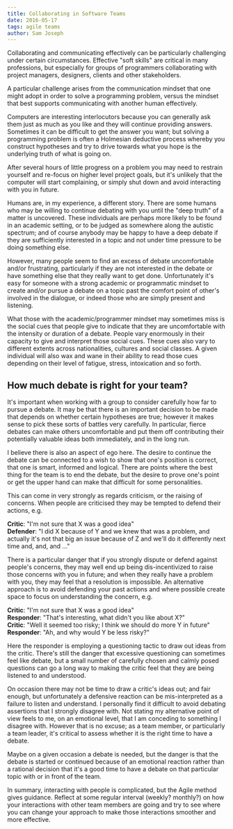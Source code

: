 ```yaml
---
title: Collaborating in Software Teams
date: 2016-05-17
tags: agile teams
author: Sam Joseph
---
```


Collaborating and communicating effectively can be particularly challenging under certain circumstances.  Effective "soft skills" are critical in many professions, but especially for groups of programmers collaborating with project managers, designers, clients and other stakeholders.

A particular challenge arises from the communication mindset that one might adopt in order to solve a programming problem, versus the mindset that best supports communicating with another human effectively.

Computers are interesting interlocutors because you can generally ask them just as much as you like and they will continue providing answers.  Sometimes it can be difficult to get the answer you want; but solving a programming problem is often a Holmesian deductive process whereby you construct hypotheses and try to drive towards what you hope is the underlying truth of what is going on.

After several hours of little progress on a problem you may need to restrain yourself and re-focus on higher level project goals, but it's unlikely that the computer will start complaining, or simply shut down and avoid interacting with you in future.

Humans are, in my experience, a different story.  There are some humans who may be willing to continue debating with you until the "deep truth" of a matter is uncovered.  These individuals are perhaps more likely to be found in an academic setting, or to be judged as somewhere along the autistic spectrum; and of course anybody may be happy to have a deep debate if they are sufficiently interested in a topic and not under time pressure to be doing something else.  

However, many people seem to find an excess of debate uncomfortable and/or frustrating, particularly if they are not interested in the debate or have something else that they really want to get done.  Unfortunately it's easy for someone with a strong academic or programmatic mindset to create and/or pursue a debate on a topic past the comfort point of other's involved in the dialogue, or indeed those who are simply present and listening.

What those with the academic/programmer mindset may sometimes miss is the social cues that people give to indicate that they are uncomfortable with the intensity or duration of a debate.  People vary enormously in their capacity to give and interpret those social cues.  These cues also vary to different extents across nationalities, cultures and social classes.  A given individual will also wax and wane in their ability to read those cues depending on their level of fatigue, stress, intoxication and so forth.

How much debate is right for your team?
----------------

It's important when working with a group to consider carefully how far to pursue a debate.  It may be that there is an important decision to be made that depends on whether certain hypotheses are true; however it makes sense to pick these sorts of battles very carefully.  In particular, fierce debates can make others uncomfortable and put them off contributing their potentially valuable ideas both immediately, and in the long run.

I believe there is also an aspect of ego here.  The desire to continue the debate can be connected to a wish to show that one's position is correct, that one is smart, informed and logical.  There are points where the best thing for the team is to end the debate, but the desire to prove one's point or get the upper hand can make that difficult for some personalities.

This can come in very strongly as regards criticism, or the raising of concerns. When people are criticised they may be tempted to defend their actions, e.g.

**Critic**: "I'm not sure that X was a good idea"  
**Defender**: "I did X because of Y and we knew that was a problem, and actually it's not that big an issue because of Z and we'll do it differently next time and, and, and ..."

There is a particular danger that if you strongly dispute or defend against people's concerns, they may well end up being dis-incentivized to raise those concerns with you in future; and when they really have a problem with you, they may feel that a resolution is impossible.  An alternative approach is to avoid defending your past actions and where possible create space to focus on understanding the concern, e.g. 

**Critic**: "I'm not sure that X was a good idea"  
**Responder**: "That's interesting, what didn't you like about X?"  
**Critic**: "Well it seemed too risky; I think we should do more Y in future"  
**Responder**: "Ah, and why would Y be less risky?"

Here the responder is employing a questioning tactic to draw out ideas from the critic.  There's still the danger that excessive questioning can sometimes feel like debate, but a small number of carefully chosen and calmly posed questions can go a long way to making the critic feel that they are being listened to and understood.

On occasion there may not be time to draw a critic's ideas out; and fair enough, but unfortunately a defensive reaction can be mis-interpreted as a failure to listen and understand.  I personally find it difficult to avoid debating assertions that I strongly disagree with.  Not stating my alternative point of view feels to me, on an emotional level, that I am conceding to something I disagree with.    However that is no excuse; as a team member, or particularly a team leader, it's critical to assess whether it is the right time to have a debate.

Maybe on a given occasion a debate is needed, but the danger is that the debate is started or continued because of an emotional reaction rather than a rational decision that it's a good time to have a debate on that particular topic with or in front of the team.

In summary, interacting with people is complicated, but the Agile method gives guidance.  Reflect at some regular interval (weekly? monthly?) on how your interactions with other team members are going and try to see where you can change your approach to make those interactions smoother and more effective.